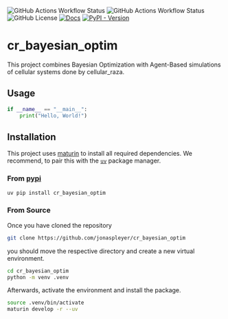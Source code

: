 ![GitHub Actions Workflow Status](https://img.shields.io/github/actions/workflow/status/jonaspleyer/cr_bayesian_optim/paper.yml?style=flat-square&label=Paper)
![GitHub Actions Workflow Status](https://img.shields.io/github/actions/workflow/status/jonaspleyer/cr_bayesian_optim/CI.yml?style=flat-square&label=Build)
![GitHub License](https://img.shields.io/github/license/jonaspleyer/cr_bayesian_optim?style=flat-square&label=License)
[![Docs](https://img.shields.io/github/actions/workflow/status/jonaspleyer/cr_bayesian_optim/sphinx_doc.yml?label=Docs&style=flat-square)](https://github.com/jonaspleyer/cr_bayesian_optim/actions)
[![PyPI - Version](https://img.shields.io/pypi/v/cr_bayesian_optim?style=flat-square)]()

# cr_bayesian_optim

This project combines Bayesian Optimization with Agent-Based simulations of cellular systems done by
cellular_raza.

## Usage

```python
if __name__ == "__main__":
    print("Hello, World!")
```

## Installation
This project uses [maturin](https://github.com/PyO3/maturin) to install all required dependencies.
We recommend, to pair this with the [`uv`](https://github.com/astral-sh/uv) package manager.

### From [pypi](https://pypi.org/)

```bash
uv pip install cr_bayesian_optim
```

### From Source

Once you have cloned the repository
```bash
git clone https://github.com/jonaspleyer/cr_bayesian_optim
```
you should move the respective directory and create a new virtual environment.

```bash
cd cr_bayesian_optim
python -m venv .venv
```

Afterwards, activate the environment and install the package.
```bash
source .venv/bin/activate
maturin develop -r --uv
```
